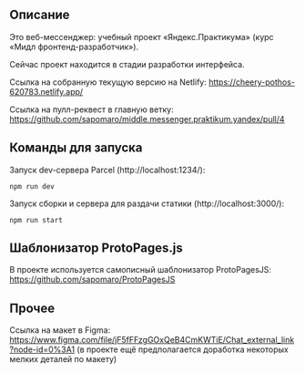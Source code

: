 ## Описание

Это веб-мессенджер: учебный проект «Яндекс.Практикума» (курс «Мидл фронтенд-разработчик»). 

Сейчас проект находится в стадии разработки интерфейса.

Ссылка на собранную текущую версию на Netlify: https://cheery-pothos-620783.netlify.app/

Ссылка на пулл-реквест в главную ветку: https://github.com/sapomaro/middle.messenger.praktikum.yandex/pull/4

## Команды для запуска 

Запуск dev-сервера Parcel (http://localhost:1234/): 

	npm run dev

Запуск сборки и сервера для раздачи статики (http://localhost:3000/):

	npm run start

## Шаблонизатор ProtoPages.js

В проекте используется самописный шаблонизатор ProtoPagesJS: https://github.com/sapomaro/ProtoPagesJS

## Прочее

Ссылка на макет в Figma: https://www.figma.com/file/jF5fFFzgGOxQeB4CmKWTiE/Chat_external_link?node-id=0%3A1 (в проекте ещё предполагается доработка некоторых мелких деталей по макету)
